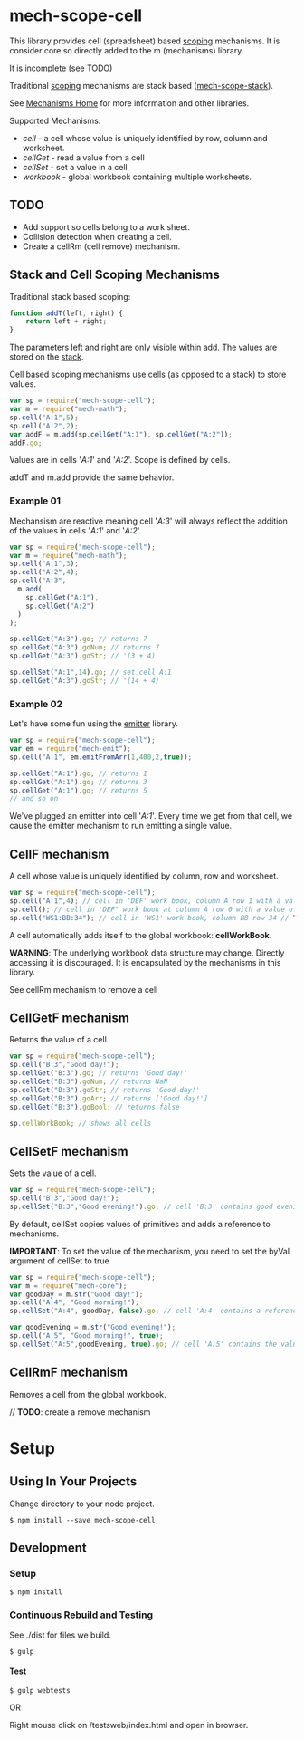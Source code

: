 [mech-home-link]: https://github.com/mechanisms/mech "Home repository for mechanisms"
[mech-scope-stack-home-link]: https://github.com/mechanismsjs/mech-scope-stack "Stack based scoping mechanisms."
[mech-emit-link]: https://github.com/mechanismsjs/mech-emit "Mechanisms for emitting data"


# mech-scope-cell

This library provides cell (spreadsheet) based [scoping](https://en.wikipedia.org/wiki/Scope_%28computer_science%29) mechanisms. It is consider core so directly added to the m (mechanisms) library.

It is incomplete (see TODO)

Traditional [scoping](https://en.wikipedia.org/wiki/Scope_%28computer_science%29) mechanisms are stack based ([mech-scope-stack][mech-scope-stack-home-link]).

See [Mechanisms Home][mech-home-link] for more information and other libraries.

Supported Mechanisms:

* *cell* - a cell whose value is uniquely identified by row, column and worksheet.
* *cellGet* - read a value from a cell
* *cellSet* - set a value in a cell
* *workbook* - global workbook containing multiple worksheets.

## TODO

* Add support so cells belong to a work sheet.
* Collision detection when creating a cell.
* Create a cellRm (cell remove) mechanism.

## Stack and Cell Scoping Mechanisms

Traditional stack based scoping:

```javascript
function addT(left, right) {
    return left + right;
}
```
The parameters left and right are only visible within add. The values are stored on the [stack](https://en.wikipedia.org/wiki/Stack-based_memory_allocation).

Cell based scoping mechanisms use cells (as opposed to a stack) to store values.

```javascript
var sp = require("mech-scope-cell");
var m = require("mech-math");
sp.cell("A:1",5);
sp.cell("A:2",2);
var addF = m.add(sp.cellGet("A:1"), sp.cellGet("A:2"));
addF.go;
```

Values are in cells '*A:1*' and '*A:2*'. Scope is defined by cells.

addT and m.add provide the same behavior.

### Example 01

Mechansism are reactive meaning cell '*A:3*' will always reflect the addition of the values in cells '*A:1*' and '*A:2*'.

```javascript
var sp = require("mech-scope-cell");
var m = require("mech-math");
sp.cell("A:1",3);
sp.cell("A:2",4);
sp.cell("A:3",
  m.add(
    sp.cellGet("A:1"),
    sp.cellGet("A:2")
  )
);

sp.cellGet("A:3").go; // returns 7
sp.cellGet("A:3").goNum; // returns 7
sp.cellGet("A:3").goStr; // '(3 + 4)

sp.cellSet("A:1",14).go; // set cell A:1
sp.cellGet("A:3").goStr; // '(14 + 4)
```

### Example 02

Let's have some fun using the [emitter][mech-emit-link] library.

```javascript
var sp = require("mech-scope-cell");
var em = require("mech-emit");
sp.cell("A:1", em.emitFromArr(1,400,2,true));

sp.cellGet("A:1").go; // returns 1
sp.cellGet("A:1").go; // returns 3
sp.cellGet("A:1").go; // returns 5
// and so on
```
We've plugged an emitter into cell '*A:1*'. Every time we get from that cell, we cause the emitter mechanism to run emitting a single value.

## CellF mechanism

A cell whose value is uniquely identified by column, row and worksheet.

```javascript
var sp = require("mech-scope-cell");
sp.cell("A:1",4); // cell in 'DEF' work book, column A row 1 with a value of 4
sp.cell(); // cell in 'DEF" work book at column A row 0 with a value of undefined
sp.cell("WS1:BB:34"); // cell in 'WS1' work book, column BB row 34 // TODO: workbooks aren't supported yet so
```

A cell automatically adds itself to the global workbook: **cellWorkBook**.

**WARNING**: The underlying workbook data structure may change. Directly accessing it is discouraged. It is encapsulated by the mechanisms in this library.

See cellRm mechanism to remove a cell

## CellGetF mechanism

Returns the value of a cell.

```javascript
var sp = require("mech-scope-cell");
sp.cell("B:3","Good day!");
sp.cellGet("B:3").go; // returns 'Good day!'
sp.cellGet("B:3").goNum; // returns NaN
sp.cellGet("B:3").goStr; // returns 'Good day!'
sp.cellGet("B:3").goArr; // returns ['Good day!']
sp.cellGet("B:3").goBool; // returns false

sp.cellWorkBook; // shows all cells

```

## CellSetF mechanism

Sets the value of a cell.

```javascript
var sp = require("mech-scope-cell");
sp.cell("B:3","Good day!");
sp.cellSet("B:3","Good evening!").go; // cell 'B:3' contains good evening
```

By default, cellSet copies values of primitives and adds a reference to mechanisms.

**IMPORTANT**: To set the value of the mechanism, you need to set the byVal argument of cellSet to true

```javascript
var sp = require("mech-scope-cell");
var m = require("mech-core");
var goodDay = m.str("Good day!");
sp.cell("A:4", "Good morning!");
sp.cellSet("A:4", goodDay, false).go; // cell 'A:4' contains a reference to instance of the goodDay mechanism.

var goodEvening = m.str("Good evening!");
sp.cell("A:5", "Good morning!", true);
sp.cellSet("A:5",goodEvening, true).go; // cell 'A:5' contains the value "Good evening"
```

## CellRmF mechanism

Removes a cell from the global workbook.

// **TODO**: create a remove mechanism

# Setup

## Using In Your Projects

Change directory to your node project.

    $ npm install --save mech-scope-cell

## Development

### Setup

    $ npm install

### Continuous Rebuild and Testing

See ./dist for files we build.

    $ gulp

#### Test

    $ gulp webtests

OR

Right mouse click on /testsweb/index.html and open in browser.
